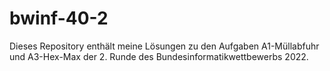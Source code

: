# bwinf-40-2

Dieses Repository enthält meine Lösungen zu den Aufgaben A1-Müllabfuhr und A3-Hex-Max der 2. Runde des Bundesinformatikwettbewerbs 2022.
